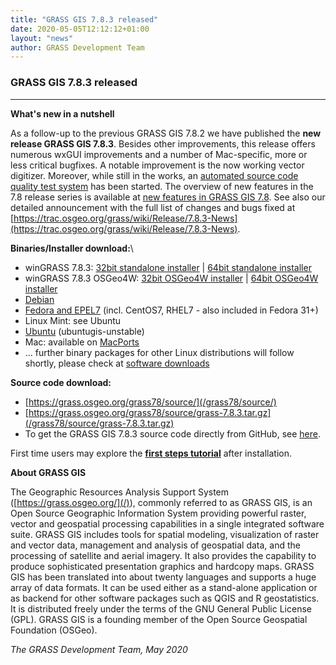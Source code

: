 ```yaml
---
title: "GRASS GIS 7.8.3 released"
date: 2020-05-05T12:12:12+01:00
layout: "news"
author: GRASS Development Team
---
```


### GRASS GIS 7.8.3 released

------------------------------------------------------------------------

**What's new in a nutshell**

As a follow-up to the previous GRASS GIS 7.8.2 we have published the
**new release GRASS GIS 7.8.3**. Besides other improvements, this
release offers numerous wxGUI improvements and a number of Mac-specific,
more or less critical bugfixes. A notable improvement is
the now working vector digitizer. Moreover, while still in the works, an 
[automated source code quality test system](https://github.com/OSGeo/grass/actions) 
has been started. The overview of new features in the 7.8 release series is available at 
[new features in GRASS GIS 7.8](https://trac.osgeo.org/grass/wiki/Grass7/NewFeatures78).
See also our detailed announcement with the full list of changes and 
bugs fixed at 
[https://trac.osgeo.org/grass/wiki/Release/7.8.3-News](https://trac.osgeo.org/grass/wiki/Release/7.8.3-News).

**Binaries/Installer download:**\

-   winGRASS 7.8.3: 
    [32bit standalone installer](/grass78/binary/mswindows/native/x86/WinGRASS-7.8.3-1-Setup-x86.exe) \|  [64bit standalone installer](/grass78/binary/mswindows/native/x86_64/WinGRASS-7.8.3-1-Setup-x86_64.exe)
-   winGRASS 7.8.3 OSGeo4W:
    [32bit OSGeo4W installer](http://download.osgeo.org/osgeo4w/osgeo4w-setup-x86.exe) \| [64bit OSGeo4W installer](http://download.osgeo.org/osgeo4w/osgeo4w-setup-x86_64.exe)
-   [Debian](https://tracker.debian.org/pkg/grass)
-   [Fedora and EPEL7](https://copr.fedorainfracloud.org/coprs/neteler/grass78/) (incl. CentOS7, RHEL7 - also included in Fedora 31+)
-   Linux Mint: see Ubuntu
-   [Ubuntu](https://launchpad.net/~ubuntugis/+archive/ubuntu/ubuntugis-unstable) (ubuntugis-unstable)
- Mac: available on [MacPorts](https://ports.macports.org/port/grass7/summary)
- ... further binary packages for other Linux distributions will follow shortly, please check at [software downloads](/download/software/index.html#g78x)

**Source code download:**

-   [https://grass.osgeo.org/grass78/source/](/grass78/source/)
-   [https://grass.osgeo.org/grass78/source/grass-7.8.3.tar.gz](/grass78/source/grass-7.8.3.tar.gz)
-   To get the GRASS GIS 7.8.3 source code directly from GitHub, see [here](https://github.com/OSGeo/grass/releases/tag/7.8.3).

First time users may explore the [**first steps tutorial**](/learn/) after
installation.

**About GRASS GIS**

The Geographic Resources Analysis Support System
([https://grass.osgeo.org/](/)), commonly referred
to as GRASS GIS, is an Open Source Geographic Information System
providing powerful raster, vector and geospatial processing capabilities
in a single integrated software suite. GRASS GIS includes tools for
spatial modeling, visualization of raster and vector data, management
and analysis of geospatial data, and the processing of satellite and
aerial imagery. It also provides the capability to produce sophisticated
presentation graphics and hardcopy maps. GRASS GIS has been translated
into about twenty languages and supports a huge array of data formats.
It can be used either as a stand-alone application or as backend for
other software packages such as QGIS and R geostatistics. It is
distributed freely under the terms of the GNU General Public License
(GPL). GRASS GIS is a founding member of the Open Source Geospatial
Foundation (OSGeo).

*The GRASS Development Team, May 2020*
